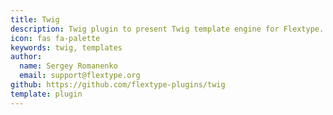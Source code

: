 ```yaml
---
title: Twig
description: Twig plugin to present Twig template engine for Flextype.
icon: fas fa-palette
keywords: twig, templates
author:
  name: Sergey Romanenko
  email: support@flextype.org
github: https://github.com/flextype-plugins/twig
template: plugin
---
```


